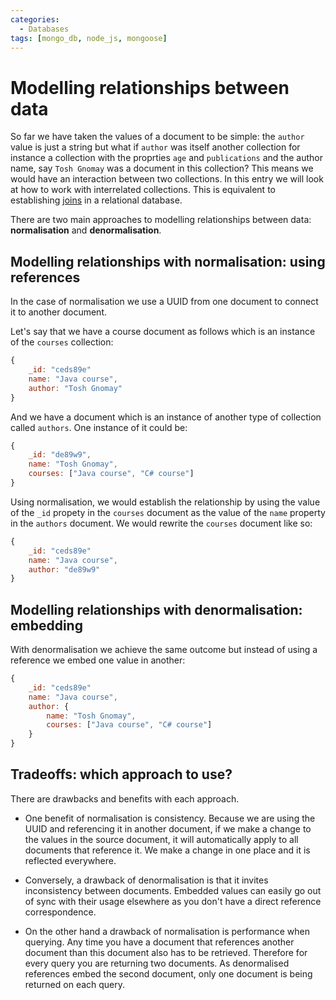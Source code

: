 ```yaml
---
categories:
  - Databases
tags: [mongo_db, node_js, mongoose]
---
```


# Modelling relationships between data

So far we have taken the values of a document to be simple: the `author` value is just a string but what if `author` was itself another collection for instance a collection with the proprties `age` and `publications` and the author name, say `Tosh Gnomay` was a document in this collection? This means we would have an interaction between two collections. In this entry we will look at how to work with interrelated collections. This is equivalent to establishing [joins](/Databases/SQL/10_Joins.md) in a relational database.

There are two main approaches to modelling relationships between data: **normalisation** and **denormalisation**.

## Modelling relationships with normalisation: using references

In the case of normalisation we use a UUID from one document to connect it to another document.

Let's say that we have a course document as follows which is an instance of the `courses` collection:

```js
{
    _id: "ceds89e"
    name: "Java course",
    author: "Tosh Gnomay"
}
```

And we have a document which is an instance of another type of collection called `authors`. One instance of it could be:

```js
{
    _id: "de89w9",
    name: "Tosh Gnomay",
    courses: ["Java course", "C# course"]
}
```

Using normalisation, we would establish the relationship by using the value of the `_id` propety in the `courses` document as the value of the `name` property in the `authors` document. We would rewrite the `courses` document like so:

```js
{
    _id: "ceds89e"
    name: "Java course",
    author: "de89w9"
}
```

## Modelling relationships with denormalisation: embedding

With denormalisation we achieve the same outcome but instead of using a reference we embed one value in another:

```js
{
    _id: "ceds89e"
    name: "Java course",
    author: {
        name: "Tosh Gnomay",
        courses: ["Java course", "C# course"]
    }
}
```

## Tradeoffs: which approach to use?

There are drawbacks and benefits with each approach.

- One benefit of normalisation is consistency. Because we are using the UUID and referencing it in another document, if we make a change to the values in the source document, it will automatically apply to all documents that reference it. We make a change in one place and it is reflected everywhere.

- Conversely, a drawback of denormalisation is that it invites inconsistency between documents. Embedded values can easily go out of sync with their usage elsewhere as you don't have a direct reference correspondence.

- On the other hand a drawback of normalisation is performance when querying. Any time you have a document that references another document than this document also has to be retrieved. Therefore for every query you are returning two documents. As denormalised references embed the second document, only one document is being returned on each query.
